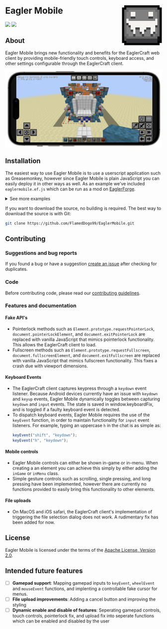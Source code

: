 # <img src="images/logo128.png" alt="Eagler Mobile Logo" align="right" width="128px"></img>Eagler Mobile



[![](https://img.shields.io/github/v/release/FlamedDogo99/EaglerMobile?style=flat-square&logo=github&logoColor=white&label=GitHub&color=181717)](https://github.com/FlamedDogo99/EaglerMobile/releases)
[![](https://img.shields.io/github/license/FlamedDogo99/EaglerMobile?style=flat-square)](https://github.com/FlamedDogo99/EaglerMobile/blob/master/LICENSE)

## About

Eagler Mobile brings new functionality and benefits for the EaglerCraft web client by providing mobile-friendly touch controls, keyboard access, and other settings configurable through the EaglerCraft client. 

<div align="center">

![Eagler Mobile Screenshot](images/preview.png)

</div>

## Installation

The easiest way to use Eagler Mobile is to use a userscript application such as Greasemonkey, however since Eagler Mobile is plain JavaScript you can easily deploy it in other ways as well. As an example we've included `eaglermobile.ef.js` which can be run as a mod on [EaglerForge](https://github.com/eaglerforge/EaglerForge).

<details>
<summary>See more examples</summary>

---

1. **Self hosted**

If you are hosting the EaglerCraft client on your own server, you can include the mobile script in the `index.html` folder as a script.

```js
<script type="text/javascript" src="yourDirectory/eaglermobile.user.js"></script>

```

2. **Other userscript applications**

Non-mobile browsers:
 - Chrome, FireFox, Safari, Edge, Opera Next, Microsoft Edge: [Tampermonkey](https://www.tampermonkey.net)

iOS:
- Safari: [Userscripts](https://apps.apple.com/us/app/userscripts/id1463298887)
- Orion: [Tampermonkey](https://www.tampermonkey.net)

Android:
- FireFox: [Tampermonkey](https://www.tampermonkey.net)
- Kiwi Browser: [Tampermonkey](https://www.tampermonkey.net)

---

</details>

If you want to download the source, no building is required. The best way to download the source is with Git:

```sh
git clone https://github.com/FlamedDogo99/EaglerMobile.git
```
## Contributing

### Suggestions and bug reports

If you found a bug or have a suggestion [create an issue](https://github.com/FlamedDogo99/EaglerMobile/issues/new/choose) after checking for duplicates.

### Code

Before contributing code, please read our [contributing guidelines](https://github.com/FlamedDogo99/EaglerMobile/blob/master/.github/CONTRIBUTING.md).

### Features and documentation
#### Fake API's
- Pointerlock methods such as `Element.prototype.requestPointerLock`, `document.pointerLockElement`, and `document.exitPointerLock` are replaced with vanilla JavaScript that mimics pointerlock functionality. This allows the EaglerCraft client to load.
- Fullscreen methods such as `Element.prototype.requestFullscreen`, `document.fullscreenElement`, and `document.exitFullscreen` are replaced with vanilla JavaScript that mimics fullscreen functionality. This fixes a crash due with viewport dimensions.

#### Keyboard Events
- The EaglerCraft client captures keypress through a `keydown` event listener. Because Android devices currently have an issue with `keydown` and `keyup` events, Eagler Mobile dynamically toggles between capturing `keydown` and `input` events. The state is saved in window.keyboardFix, and is toggled if a faulty keyboard event is detected.
- To dispatch keyboard events, Eagler Mobile requires the use of the `keyEvent` function, in order to maintain functionality for `input` event listeners. For example, typing an uppercase `h` in the chat is as simple as:
  ```js
  keyEvent("shift", "keydown"); 
  keyEvent("h", "keydown");
  ```
#### Mobile controls
- Eagler Mobile controls can either be shown in-game or in-menu. When creating a an element you can achieve this simply by either adding the `inGame` or `inMenu` class.
- Simple gesture controls such as scrolling, single pressing, and long pressing have been implemented, however there are currently no functions provided to easily bring this functionality to other elements.

#### File uploads
- On MacOS and iOS safari, the EaglerCraft client's implementation of triggering the file selection dialog does not work. A rudimentary fix has been added for now.

## License

Eagler Mobile is licensed under the terms of the [Apache License, Version 2.0](https://github.com/FlamedDogo99/EaglerMobile/blob/main/LICENSE).

## Intended future features
- [ ] **Gamepad support**: Mapping gamepad inputs to `keyEvent`, `wheelEvent` and `mouseEvent` functions, and implenting a controllable fake cursor for menus.
- [ ] **File upload improvements**: Adding a cancel button and improving the styling
- [ ] **Dynamic enable and disable of features**: Seperating gamepad controls, touch controls, pointerlock fix, and upload fix into seperate functions which can be enabled and disabled by the user 
